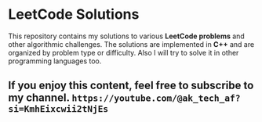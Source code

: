 # LeetCode Solutions

This repository contains my solutions to various **LeetCode problems** and other algorithmic challenges.
The solutions are implemented in **C++** and are organized by problem type or difficulty.
Also I will try to solve it in other programming languages too.

If you enjoy this content, feel free to subscribe to my channel.
```https://youtube.com/@ak_tech_af?si=KmhEixcwii2tNjEs```
---
